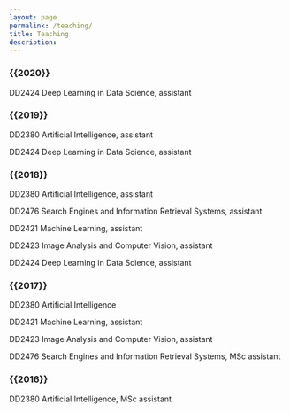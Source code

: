 ```yaml
---
layout: page
permalink: /teaching/
title: Teaching
description: 
---
```

<h3 class="year">{{2020}}</h3>

DD2424 Deep Learning in Data Science, assistant

<h3 class="year">{{2019}}</h3>
DD2380 Artificial Intelligence, assistant

DD2424 Deep Learning in Data Science, assistant

<h3 class="year">{{2018}}</h3>
DD2380 Artificial Intelligence, assistant

DD2476 Search Engines and Information Retrieval Systems, assistant

DD2421 Machine Learning, assistant

DD2423 Image Analysis and Computer Vision, assistant

DD2424 Deep Learning in Data Science, assistant

<h3 class="year">{{2017}}</h3>
DD2380 Artificial Intelligence

DD2421 Machine Learning, assistant

DD2423 Image Analysis and Computer Vision, assistant

DD2476 Search Engines and Information Retrieval Systems, MSc assistant

<h3 class="year">{{2016}}</h3>
DD2380 Artificial Intelligence, MSc assistant

